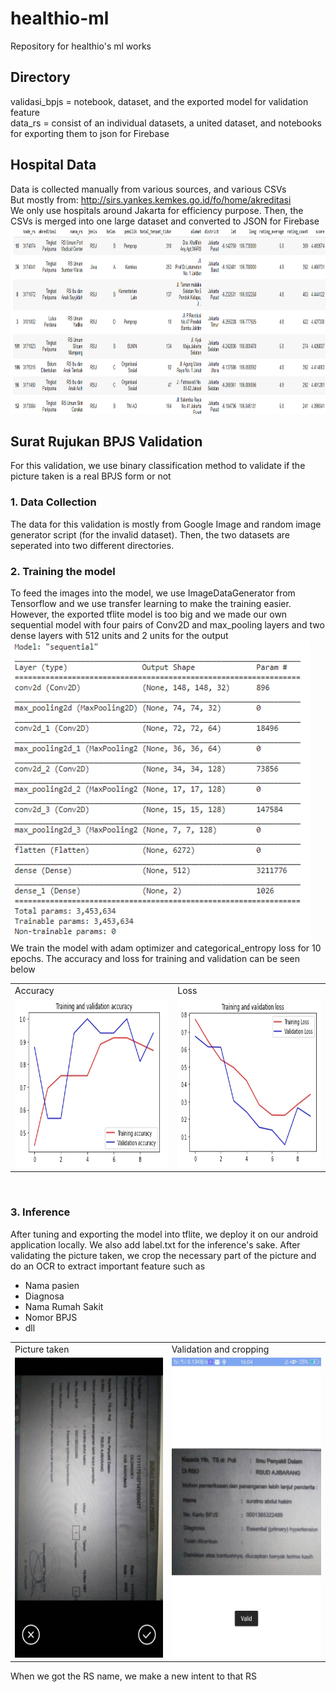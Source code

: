 # healthio-ml
Repository for healthio's ml works

## Directory
validasi_bpjs = notebook, dataset, and the exported model for validation feature
<br>
data_rs = consist of an individual datasets, a united dataset, and notebooks for exporting them to json for Firebase
<br>

## Hospital Data
Data is collected manually from various sources, and various CSVs
<br>
But mostly from: http://sirs.yankes.kemkes.go.id/fo/home/akreditasi
<br>
We only use hospitals around Jakarta for efficiency purpose. Then, the CSVs is merged into one large dataset and converted to JSON for Firebase
<br>
<img src="screenshots/dataset.png" width=1280 height=300>

## Surat Rujukan BPJS Validation
For this validation, we use binary classification method to validate if the picture taken is a real BPJS form or not
### 1. Data Collection
The data for this validation is mostly from Google Image and random image generator script (for the invalid dataset). Then, the two datasets are seperated into two different directories.

### 2. Training the model
To feed the images into the model, we use ImageDataGenerator from Tensorflow and we use transfer learning to make the training easier. However, the exported tflite model is too big and we made our own sequential model with four pairs of Conv2D and max_pooling layers and two dense layers with 512 units and 2 units for the output
<br>
<img src="screenshots/model_summary.png" width=480 height=480>
<br>
We train the model with adam optimizer and categorical_entropy loss for 10 epochs. The accuracy and loss for training and validation can be seen below
<table>
  <tr>
    <td>Accuracy</td>
    <td>Loss</td>
  </tr>
  <tr>
    <td><img src="screenshots/accuracy.jpg" width=450 height=270></td>
    <td><img src="screenshots/loss.jpg" width=450 height=270></td>
  </tr>
</table>
<br>

### 3. Inference
After tuning and exporting the model into tflite, we deploy it on our android application locally. We also add label.txt for the inference's sake.
After validating the picture taken, we crop the necessary part of the picture and do an OCR to extract important feature such as
  - Nama pasien
  - Diagnosa
  - Nama Rumah Sakit
  - Nomor BPJS
  - dll
<table>
  <tr>
    <td>Picture taken</td>
    <td>Validation and cropping</td>
  </tr>
  <tr>
    <td><img src="screenshots/camera.jpg" width=270 height=480></td>
    <td><img src="screenshots/camera_hasil.jpg" width=270 height=480></td>
  </tr>
</table>
When we got the RS name, we make a new intent to that RS
